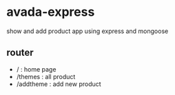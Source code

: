 # avada-express
show and add product app using express and mongoose
## router 
* / : home page
* /themes : all product
* /addtheme : add new product
